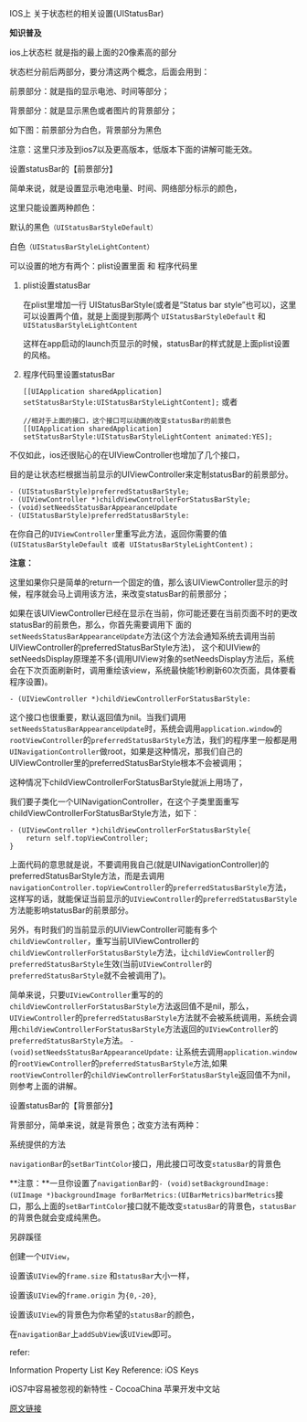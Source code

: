 IOS上 关于状态栏的相关设置(UIStatusBar)

**知识普及**

ios上状态栏 就是指的最上面的20像素高的部分

状态栏分前后两部分，要分清这两个概念，后面会用到：

前景部分：就是指的显示电池、时间等部分；

背景部分：就是显示黑色或者图片的背景部分；

如下图：前景部分为白色，背景部分为黑色

注意：这里只涉及到ios7以及更高版本，低版本下面的讲解可能无效。

设置statusBar的【前景部分】

简单来说，就是设置显示电池电量、时间、网络部分标示的颜色，

这里只能设置两种颜色：

默认的黑色`（UIStatusBarStyleDefault）`

白色`（UIStatusBarStyleLightContent）`

可以设置的地方有两个：plist设置里面 和 程序代码里

1. plist设置statusBar
	
	在plist里增加一行 UIStatusBarStyle(或者是“Status bar style”也可以)，这里可以设置两个值，就是上面提到那两个
`UIStatusBarStyleDefault` 和 `UIStatusBarStyleLightContent`

	这样在app启动的launch页显示的时候，statusBar的样式就是上面plist设置的风格。
2. 程序代码里设置statusBar

	`[[UIApplication sharedApplication] setStatusBarStyle:UIStatusBarStyleLightContent];`
	或者
	
	```
	//相对于上面的接口，这个接口可以动画的改变statusBar的前景色
	[[UIApplication sharedApplication] setStatusBarStyle:UIStatusBarStyleLightContent animated:YES];
	```

不仅如此，ios还很贴心的在UIViewController也增加了几个接口，

目的是让状态栏根据当前显示的UIViewController来定制statusBar的前景部分。

```
- (UIStatusBarStyle)preferredStatusBarStyle;
- (UIViewController *)childViewControllerForStatusBarStyle;
- (void)setNeedsStatusBarAppearanceUpdate
- (UIStatusBarStyle)preferredStatusBarStyle:
```

在你自己的`UIViewController`里重写此方法，返回你需要的值`(UIStatusBarStyleDefault 或者 UIStatusBarStyleLightContent)；`

**注意：**

这里如果你只是简单的return一个固定的值，那么该UIViewController显示的时候，程序就会马上调用该方法，来改变statusBar的前景部分；

如果在该UIViewController已经在显示在当前，你可能还要在当前页面不时的更改statusBar的前景色，那么，你首先需要调用下
面的`setNeedsStatusBarAppearanceUpdate`方法(这个方法会通知系统去调用当前UIViewController的preferredStatusBarStyle方法)， 这个和UIView的setNeedsDisplay原理差不多(调用UIView对象的setNeedsDisplay方法后，系统会在下次页面刷新时，调用重绘该view，系统最快能1秒刷新60次页面，具体要看程序设置)。

```
- (UIViewController *)childViewControllerForStatusBarStyle:
```

这个接口也很重要，默认返回值为nil。当我们调用`setNeedsStatusBarAppearanceUpdate`时，系统会调用`application.window`的`rootViewController`的`preferredStatusBarStyle`方法，我们的程序里一般都是用`UINavigationController`做root，如果是这种情况，那我们自己的UIViewController里的preferredStatusBarStyle根本不会被调用；

这种情况下childViewControllerForStatusBarStyle就派上用场了，

我们要子类化一个UINavigationController，在这个子类里面重写childViewControllerForStatusBarStyle方法，如下：

```
- (UIViewController *)childViewControllerForStatusBarStyle{
	return self.topViewController;
}
```

上面代码的意思就是说，不要调用我自己(就是UINavigationController)的preferredStatusBarStyle方法，而是去调用`navigationController.topViewController`的`preferredStatusBarStyle`方法，这样写的话，就能保证当前显示的`UIViewController`的`preferredStatusBarStyle`方法能影响statusBar的前景部分。

另外，有时我们的当前显示的UIViewController可能有多个`childViewController`，重写当前UIViewController的`childViewControllerForStatusBarStyle`方法，让`childViewController`的`preferredStatusBarStyle`生效(当前`UIViewController`的`preferredStatusBarStyle`就不会被调用了)。

简单来说，只要`UIViewController`重写的的`childViewControllerForStatusBarStyle`方法返回值不是nil，那么，`UIViewController`的`preferredStatusBarStyle`方法就不会被系统调用，系统会调用`childViewControllerForStatusBarStyle`方法返回的`UIViewController`的`preferredStatusBarStyle`方法。
`- (void)setNeedsStatusBarAppearanceUpdate:`
让系统去调用`application.window`的`rootViewController`的`preferredStatusBarStyle`方法,如果`rootViewController`的`childViewControllerForStatusBarStyle`返回值不为nil，则参考上面的讲解。

设置statusBar的【背景部分】

背景部分，简单来说，就是背景色；改变方法有两种：

系统提供的方法

`navigationBar`的`setBarTintColor`接口，用此接口可改变`statusBar`的背景色

**注意：**一旦你设置了`navigationBar`的`- (void)setBackgroundImage:(UIImage *)backgroundImage forBarMetrics:(UIBarMetrics)barMetrics`接口，那么上面的`setBarTintColor`接口就不能改变`statusBar`的背景色，`statusBar`的背景色就会变成纯黑色。

另辟蹊径

创建一个`UIView`，

设置该`UIView`的`frame.size` 和`statusBar`大小一样，

设置该`UIView`的`frame.origin` 为`{0,-20}`,

设置该`UIView`的背景色为你希望的`statusBar`的颜色，

在`navigationBar`上`addSubView`该`UIView`即可。

refer:

Information Property List Key Reference: iOS Keys

iOS7中容易被忽视的新特性 - CocoaChina 苹果开发中文站

[原文链接](http://my.oschina.net/shede333/blog/304560)